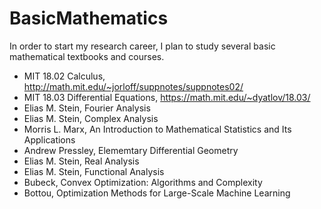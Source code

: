 # BasicMathematics
In order to start my research career, I plan to study several basic mathematical textbooks and courses.
* MIT 18.02 Calculus, http://math.mit.edu/~jorloff/suppnotes/suppnotes02/
* MIT 18.03 Differential Equations, https://math.mit.edu/~dyatlov/18.03/
* Elias M. Stein, Fourier Analysis
* Elias M. Stein, Complex Analysis
* Morris L. Marx, An Introduction to Mathematical Statistics and Its Applications
* Andrew Pressley, Elememtary Differential Geometry
* Elias M. Stein, Real Analysis
* Elias M. Stein, Functional Analysis
* Bubeck, Convex Optimization: Algorithms and Complexity
* Bottou, Optimization Methods for Large-Scale Machine Learning
